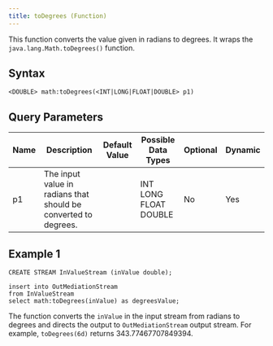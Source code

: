 ```yaml
---
title: toDegrees (Function)
---
```


This function converts the value given in radians to degrees. It wraps
the `java.lang.Math.toDegrees()` function.

## Syntax

    <DOUBLE> math:toDegrees(<INT|LONG|FLOAT|DOUBLE> p1)

## Query Parameters

| Name | Description                                                     | Default Value | Possible Data Types   | Optional | Dynamic |
|------|-----------------------------------------------------------------|---------------|-----------------------|----------|---------|
| p1   | The input value in radians that should be converted to degrees. |               | INT LONG FLOAT DOUBLE | No       | Yes     |

## Example 1

    CREATE STREAM InValueStream (inValue double);

    insert into OutMediationStream
    from InValueStream
    select math:toDegrees(inValue) as degreesValue;

The function converts the `inValue` in the input stream from radians to degrees and directs the output to `OutMediationStream` output stream. For example, `toDegrees(6d)` returns 343.77467707849394.
